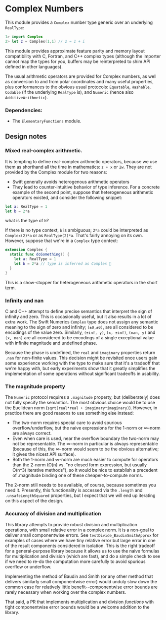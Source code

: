# Complex Numbers

This module provides a `Complex` number type generic over an underlying `RealType`:
```swift
1> import Complex
2> let z = Complex(1,1) // z = 1 + i
```
This module provides approximate feature parity and memory layout compatibility with C,
Fortran, and C++ complex types (although the importer cannot map the types for you,
buffers may be reinterpreted to shim API defined in other languages).

The usual arithmetic operators are provided for Complex numbers, as well as
conversion to and from polar coordinates and many useful properties, plus
conformances to the obvious usual protocols: `Equatable`, `Hashable`, `Codable`
(if the underlying `RealType` is), and `Numeric` (hence also `AdditiveArithmetic`).

### Dependencies:
- The `ElementaryFunctions` module.

## Design notes

### Mixed real-complex arithmetic.
It is tempting to define real-complex arithmetic operators, because we use them as
shorthand all the time in mathematics: `z + x` or `2w`. They are not provided by the
Complex  module for two reasons:
- Swift generally avoids heterogenous arithmetic operators
- They lead to counter-intuitive behavior of type inference.
For a concrete example of the second point, suppose that heterogeneous arithmetic
operators existed, and consider the following snippet:
```swift
let a: RealType = 1
let b = 2*a
```
what is the type of `b`?

If there is no type context, `b` is ambiguous; `2*a` could be interpreted as
`Complex(2)*a` or as `RealType(2)*a`. That's fairly annoying on its own. However,
suppose that we're in a `Complex` type context:
```swift
extension Complex {
  static func doSomething() {
    let a: RealType = 1
    let b = 2*a // type is inferred as Complex 🤪
  }
}
```
This is a show-stopper for heterogeneous arithmetic operators in the short term.

### Infinity and nan
C and C++ attempt to define precise semantics that interpret the sign of infinity and zero.
This is occasionally useful, but it also results in a lot of extra work. The Swift Numerics
`Complex` type does not assign any semantic meaning to the sign of zero and infinity;
`(±0,±0)`, are all considered to be encodings of the value zero. Similarly, `(±inf, y)`,
`(x, ±inf)`, `(nan, y)` and `(x, nan)` are all considered to be encodings of a single
exceptional value with infinite magnitude and undefined phase.

Because the phase is undefined, the `real` and `imaginary` properties return `.nan`
for non-finite values. This decision might be revisited once users gain some experience
working with the type to make sure that it's a tradeoff that we're happy with, but early
experiments show that it greatly simplifies the implementation of some operations
without significant tradeoffs in usability.

### The magnitude property
The `Numeric` protocol requires a `.magnitude` property, but (deliberately) does not
fully specify the semantics. The most obvious choice would be to use the Euclidean
norm (`sqrt(real*real + imaginary*imaginary)`). However, in practice there are
good reasons to use something else instead:

- The two-norm requires special care to avoid spurious overflow/underflow, but the
naive expressions for the 1-norm or ∞-norm are always correct.
- Even when care is used, near the overflow boundary the two-norm may not be
representable. The ∞-norm in particular is always representable (because of this,
the ∞-norm would seem to be the obvious alternative; it gives the nicest API surface).
- Both the 1-norm and ∞-norm are much easier to compute for operators than the
2-norm (O(n) vs. "no closed form expression, but usually O(n^3) iterative methods"),
so it would be nice to establish a precedent of .magnitude binding one of these
cheaper-to-compute norms.

The 2-norm still needs to be available, of course, because sometimes you need it.
Presently, this functionality is accessed via the `.length` and `.unsafeLengthSquared`
properties, but I expect that we will end up iterating on this aspect of the design.

### Accuracy of division and multiplication
This library attempts to provide robust division and multiplication operations, with
small relative error in a complex norm. It is a non-goal to deliver small componentwise
errors. See `testDivide_BaudinSmithApprox` for examples of cases where we have
tiny relative error but large error in one of the result components considered in isolation.
This is the right tradeoff for a general-purpose library because it allows us to use the
naive formulas for multiplication and division (which are fast), and do a simple check to
see if we need to re-do the computation more carefully to avoid spurious overflow or
underflow.

Implementing the method of Baudin and Smith (or any other method that delivers
similarly small componentwise error) would unduly slow down the common case for
relatively little benefit--componentwise error bounds are rarely necessary when
working over the complex numbers.

That said, a PR that implements multiplication and division *functions* with tight
componentwise error bounds would be a welcome addition to the library.
